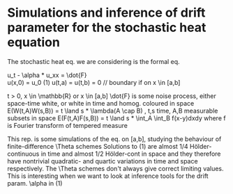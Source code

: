 # Simulations and inference of drift parameter for the stochastic heat equation

The stochastic heat eq. we are considering is the formal eq.

u_t - \alpha * u_xx = \dot{F}      
u(x,0) = u_0                                        (1)
u(t,a) = u(t,b) = 0 // boundary if on x \in [a,b]

t > 0, x \in \mathbb{R} or x \in [a,b]
\dot{F} is some noise process, either space-time white, or white in time and homog. coloured in space
E(W(t,A)W(s,B)) = t \land s * \lambda(A \cap B) , t,s time, A,B measurable subsets in space
E(F(t,A)F(s,B)) = t \land s * \int_A \int_B f(x-y)dxdy where f is Fourier transform of tempered measure

This rep. is some simulations of the eq. on [a,b], studying the behaviour of finite-difference \Theta schemes 
Solutions to (1) are almost 1/4 Hölder-continuous in time and almost 1/2 Hölder-cont in space and 
they therefore have nontrivial quadratic- and quartic variations in time and space respectively.
The \Theta schemes don't always give correct limiting values.
This is interesting when we want to look at inference tools for the drift param. \alpha in (1)

